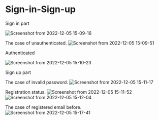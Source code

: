 # Sign-in-Sign-up

Sign in part

![Screenshot from 2022-12-05 15-09-16](https://user-images.githubusercontent.com/91268003/205664142-ac243e53-d7b4-4d6c-85a4-d4bfb50cc17b.png)

The case of unauthenticated.
![Screenshot from 2022-12-05 15-09-51](https://user-images.githubusercontent.com/91268003/205664313-114f272d-e1d8-429e-ac13-0ca9e9fdf606.png)

Authenticated

![Screenshot from 2022-12-05 15-10-23](https://user-images.githubusercontent.com/91268003/205664371-f5efb9dd-ebf9-4037-9040-49f737e74e47.png)


Sign up part

The case of invalid password.
![Screenshot from 2022-12-05 15-11-17](https://user-images.githubusercontent.com/91268003/205664382-97d38e4e-7668-4497-af00-ccfd51cde4ee.png)

Registration status.
![Screenshot from 2022-12-05 15-11-52](https://user-images.githubusercontent.com/91268003/205664393-1dd7229a-5eb3-4b6d-b354-f90d34b78036.png)
![Screenshot from 2022-12-05 15-12-04](https://user-images.githubusercontent.com/91268003/205664402-a90d675f-adc1-4150-8ec4-52c719034d0b.png)

The case of registered email before.
![Screenshot from 2022-12-05 15-17-41](https://user-images.githubusercontent.com/91268003/205664445-1ce7ecaa-35e7-4f01-aac0-f6e556d9a4a3.png)

